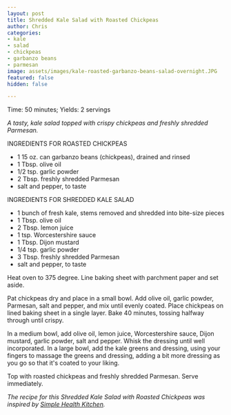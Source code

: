 ```yaml
---
layout: post
title: Shredded Kale Salad with Roasted Chickpeas
author: Chris
categories:
- kale
- salad
- chickpeas
- garbanzo beans
- parmesan
image: assets/images/kale-roasted-garbanzo-beans-salad-overnight.JPG
featured: false
hidden: false

---
```

Time: 50 minutes; Yields: 2 servings

_A tasty, kale salad topped with crispy chickpeas and freshly shredded Parmesan._

INGREDIENTS FOR ROASTED CHICKPEAS

* 1 15 oz. can garbanzo beans (chickpeas), drained and rinsed
* 1 Tbsp. olive oil
* 1/2 tsp. garlic powder
* 2 Tbsp. freshly shredded Parmesan
* salt and pepper, to taste

INGREDIENTS FOR SHREDDED KALE SALAD

* 1 bunch of fresh kale, stems removed and shredded into bite-size pieces
* 1 Tbsp. olive oil
* 2 Tbsp. lemon juice
* 1 tsp. Worcestershire sauce
* 1 Tbsp. Dijon mustard
* 1/4 tsp. garlic powder
* 3 Tbsp. freshly shredded Parmesan
* salt and pepper, to taste

Heat oven to 375 degree. Line baking sheet with parchment paper and set aside.

Pat chickpeas dry and place in a small bowl. Add olive oil, garlic powder, Parmesan, salt and pepper, and mix until evenly coated. Place chickpeas on lined baking sheet in a single layer. Bake 40 minutes, tossing halfway through until crispy.

In a medium bowl, add olive oil, lemon juice, Worcestershire sauce, Dijon mustard, garlic powder, salt and pepper. Whisk the dressing until well incorporated. In a large bowl, add the kale greens and dressing, using your fingers to massage the greens and dressing, adding a bit more dressing as you go so that it's coated to your liking.

Top with roasted chickpeas and freshly shredded Parmesan. Serve immediately.

_The recipe for this Shredded Kale Salad with Roasted Chickpeas was inspired by_ [_Simple Health Kitchen_](https://www.simplehealthykitchen.com/kale-caesar-salad-parmesan-roasted-chickpeas/)_._